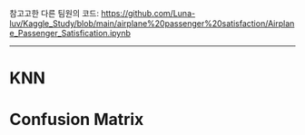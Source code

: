 참고고한 다른 팀원의 코드: https://github.com/Luna-luv/Kaggle_Study/blob/main/airplane%20passenger%20satisfaction/Airplane_Passenger_Satisfication.ipynb

---

# KNN

# Confusion Matrix

